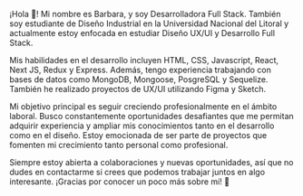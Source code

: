 ¡Hola 👋! Mi nombre es Barbara, y soy Desarrolladora Full Stack. También soy estudiante de Diseño Industrial en la Universidad Nacional del Litoral y actualmente estoy enfocada en estudiar Diseño UX/UI y Desarrollo Full Stack.

Mis habilidades en el desarrollo incluyen HTML, CSS, Javascript, React, Next JS, Redux y Express. Además, tengo experiencia trabajando con bases de datos como MongoDB, Mongoose, PosgreSQL y Sequelize. También he realizado proyectos de UX/UI utilizando Figma y Sketch.

Mi objetivo principal es seguir creciendo profesionalmente en el ámbito laboral. Busco constantemente oportunidades desafiantes que me permitan adquirir experiencia y ampliar mis conocimientos tanto en el desarrollo como en el diseño. Estoy emocionada de ser parte de proyectos que fomenten mi crecimiento tanto personal como profesional.

Siempre estoy abierta a colaboraciones y nuevas oportunidades, así que no dudes en contactarme si crees que podemos trabajar juntos en algo interesante. ¡Gracias por conocer un poco más sobre mí! 🎯
